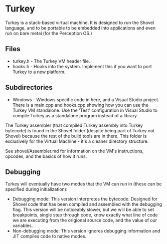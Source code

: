 # Turkey
Turkey is a stack-based virtual machine. It is designed to run the Shovel language, and to be portable to be embedded into applications and even run on bare metal (for the Perception OS.)

## Files
- turkey.h - The Turkey VM header file.
- hooks.h - Hooks into the system. Implement this if you want to port Turkey to a new platform.

## Subdirectories
- Windows - Windows specific code in here, and a Visual Studio project. There is a main.cpp and hooks.cpp showing how you can use the Turkey VM standalone. Use the 'Test' configuration in Visual Studio to compile Turkey as a standalone program instead of a library.

The Turkey assembler (that compiled Turkey assembly into Turkey bytecode) is found in the Shovel folder (despite being part of Turkey not Shovel) because the rest of the build tools are in there. This folder is exclusively for the Virtual Machine - it's a cleaner directory structure.

See shovel/Assembler.md for information on the VM's instructions, opcodes, and the basics of how it runs.

## Debugging
Turkey will eventually have two modes that the VM can run in (these can be specified during initialization):
- Debugging mode: This version interpretes the bytecode. Designed for Shovel code that has been compiled and assembled with the debugging flag. This version will be noticeably slower, but we will be able to set breakpoints, single step through code, know exactly what line of code we are executing from the origional source code, and the value of our variables.
- Non-debugging mode: This version ignores debugging information and JIT compiles code to native modes.
